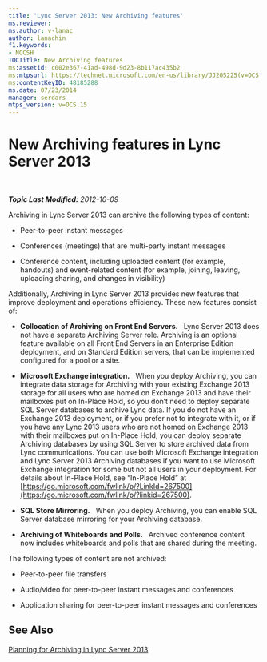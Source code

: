 ```yaml
---
title: 'Lync Server 2013: New Archiving features'
ms.reviewer: 
ms.author: v-lanac
author: lanachin
f1.keywords:
- NOCSH
TOCTitle: New Archiving features
ms:assetid: c002e367-41ad-498d-9d23-8b117ac435b2
ms:mtpsurl: https://technet.microsoft.com/en-us/library/JJ205225(v=OCS.15)
ms:contentKeyID: 48185288
ms.date: 07/23/2014
manager: serdars
mtps_version: v=OCS.15
---
```


<div data-xmlns="http://www.w3.org/1999/xhtml">

<div class="topic" data-xmlns="http://www.w3.org/1999/xhtml" data-msxsl="urn:schemas-microsoft-com:xslt" data-cs="https://msdn.microsoft.com/">

<div data-asp="https://msdn2.microsoft.com/asp">

# New Archiving features in Lync Server 2013

</div>

<div id="mainSection">

<div id="mainBody">

<span> </span>

_**Topic Last Modified:** 2012-10-09_

Archiving in Lync Server 2013 can archive the following types of content:

  - Peer-to-peer instant messages

  - Conferences (meetings) that are multi-party instant messages

  - Conference content, including uploaded content (for example, handouts) and event-related content (for example, joining, leaving, uploading sharing, and changes in visibility)

Additionally, Archiving in Lync Server 2013 provides new features that improve deployment and operations efficiency. These new features consist of:

  - **Collocation of Archiving on Front End Servers.**   Lync Server 2013 does not have a separate Archiving Server role. Archiving is an optional feature available on all Front End Servers in an Enterprise Edition deployment, and on Standard Edition servers, that can be implemented configured for a pool or a site.

  - **Microsoft Exchange integration.**   When you deploy Archiving, you can integrate data storage for Archiving with your existing Exchange 2013 storage for all users who are homed on Exchange 2013 and have their mailboxes put on In-Place Hold, so you don’t need to deploy separate SQL Server databases to archive Lync data. If you do not have an Exchange 2013 deployment, or if you prefer not to integrate with it, or if you have any Lync 2013 users who are not homed on Exchange 2013 with their mailboxes put on In-Place Hold, you can deploy separate Archiving databases by using SQL Server to store archived data from Lync communications. You can use both Microsoft Exchange integration and Lync Server 2013 Archiving databases if you want to use Microsoft Exchange integration for some but not all users in your deployment. For details about In-Place Hold, see “In-Place Hold” at [https://go.microsoft.com/fwlink/p/?LinkId=267500](https://go.microsoft.com/fwlink/p/?linkid=267500).

  - **SQL Store Mirroring.**   When you deploy Archiving, you can enable SQL Server database mirroring for your Archiving database.

  - **Archiving of Whiteboards and Polls.**   Archived conference content now includes whiteboards and polls that are shared during the meeting.

The following types of content are not archived:

  - Peer-to-peer file transfers

  - Audio/video for peer-to-peer instant messages and conferences

  - Application sharing for peer-to-peer instant messages and conferences

<div>

## See Also


[Planning for Archiving in Lync Server 2013](lync-server-2013-planning-for-archiving.md)  
  

</div>

</div>

<span> </span>

</div>

</div>

</div>

